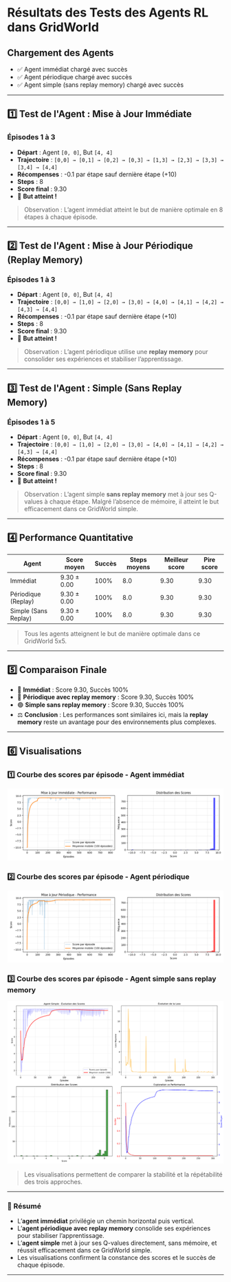 # Résultats des Tests des Agents RL dans GridWorld

## Chargement des Agents
- ✅ Agent immédiat chargé avec succès
- ✅ Agent périodique chargé avec succès
- ✅ Agent simple (sans replay memory) chargé avec succès

---

## 1️⃣ Test de l'Agent : Mise à Jour Immédiate

### Épisodes 1 à 3
- **Départ** : Agent `[0, 0]`, But `[4, 4]`
- **Trajectoire** : `[0,0] → [0,1] → [0,2] → [0,3] → [1,3] → [2,3] → [3,3] → [3,4] → [4,4]`
- **Récompenses** : -0.1 par étape sauf dernière étape (+10)
- **Steps** : 8
- **Score final** : 9.30
- 🎉 **But atteint !**

> Observation : L’agent immédiat atteint le but de manière optimale en 8 étapes à chaque épisode.

---

## 2️⃣ Test de l'Agent : Mise à Jour Périodique (Replay Memory)

### Épisodes 1 à 3
- **Départ** : Agent `[0, 0]`, But `[4, 4]`
- **Trajectoire** : `[0,0] → [1,0] → [2,0] → [3,0] → [4,0] → [4,1] → [4,2] → [4,3] → [4,4]`
- **Récompenses** : -0.1 par étape sauf dernière étape (+10)
- **Steps** : 8
- **Score final** : 9.30
- 🎉 **But atteint !**

> Observation : L’agent périodique utilise une **replay memory** pour consolider ses expériences et stabiliser l’apprentissage.

---

## 3️⃣ Test de l'Agent : Simple (Sans Replay Memory)

### Épisodes 1 à 5
- **Départ** : Agent `[0, 0]`, But `[4, 4]`
- **Trajectoire** : `[0,0] → [1,0] → [2,0] → [3,0] → [4,0] → [4,1] → [4,2] → [4,3] → [4,4]`
- **Récompenses** : -0.1 par étape sauf dernière étape (+10)
- **Steps** : 8
- **Score final** : 9.30
- 🎉 **But atteint !**

> Observation : L’agent simple **sans replay memory** met à jour ses Q-values à chaque étape. Malgré l’absence de mémoire, il atteint le but efficacement dans ce GridWorld simple.  

---

## 4️⃣ Performance Quantitative

| Agent                   | Score moyen | Succès | Steps moyens | Meilleur score | Pire score |
|-------------------------|------------|--------|--------------|----------------|------------|
| Immédiat                | 9.30 ± 0.00 | 100%   | 8.0          | 9.30           | 9.30       |
| Périodique (Replay)     | 9.30 ± 0.00 | 100%   | 8.0          | 9.30           | 9.30       |
| Simple (Sans Replay)    | 9.30 ± 0.00 | 100%   | 8.0          | 9.30           | 9.30       |

> Tous les agents atteignent le but de manière optimale dans ce GridWorld 5x5.

---

## 5️⃣ Comparaison Finale
- 🔵 **Immédiat** : Score 9.30, Succès 100%
- 🔴 **Périodique avec replay memory** : Score 9.30, Succès 100%
- 🟢 **Simple sans replay memory** : Score 9.30, Succès 100%
- ⚖️ **Conclusion** : Les performances sont similaires ici, mais la **replay memory** reste un avantage pour des environnements plus complexes.

---

## 6️⃣ Visualisations

### 1️⃣ Courbe des scores par épisode - Agent immédiat
![Courbe Immédiat](images/immediate_training.png)

### 2️⃣ Courbe des scores par épisode - Agent périodique
![Courbe Périodique](images/periodic_training.png)

### 3️⃣ Courbe des scores par épisode - Agent simple sans replay memory
![Courbe Simple](images/simple_agent_training.png)

> Les visualisations permettent de comparer la stabilité et la répétabilité des trois approches.

---

### 📝 Résumé
- L’**agent immédiat** privilégie un chemin horizontal puis vertical.  
- L’**agent périodique avec replay memory** consolide ses expériences pour stabiliser l’apprentissage.  
- L’**agent simple** met à jour ses Q-values directement, sans mémoire, et réussit efficacement dans ce GridWorld simple.  
- Les visualisations confirment la constance des scores et le succès de chaque épisode.
---
